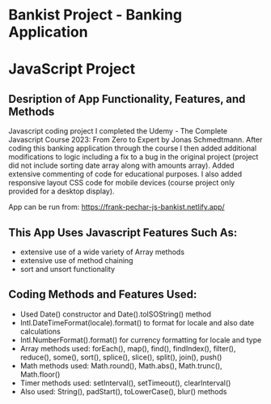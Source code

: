# Bankist Project - Banking Application 
# JavaScript Project
## Desription of App Functionality, Features, and Methods

Javascript coding project I completed the Udemy - The Complete Javascript Course 2023: From Zero to Expert by Jonas Schmedtmann. After coding this banking application through the course I then added additional modifications to logic including a fix to a bug in the original project (project did not include sorting date array along with amounts array). Added extensive commenting of code for educational purposes. I also added responsive layout CSS code for mobile devices (course project only provided for a desktop display). 

App can be run from: https://frank-pechar-js-bankist.netlify.app/

## This App Uses Javascript Features Such As:

- extensive use of a wide variety of Array methods
- extensive use of method chaining 
- sort and unsort functionality 

## Coding Methods and Features Used:

- Used Date() constructor and Date().toISOString() method
- Intl.DateTimeFormat(locale).format() to format for locale and also date calculations
- Intl.NumberFormat().format() for currency formatting for locale and type
- Array methods used: forEach(), map(), find(), findIndex(), filter(), reduce(), some(), sort(), splice(), slice(), split(), join(), push()
- Math methods used: Math.round(), Math.abs(), Math.trunc(), Math.floor()
- Timer methods used: setInterval(), setTimeout(), clearInterval()
- Also used: String(), padStart(), toLowerCase(), blur() methods
